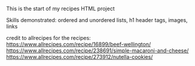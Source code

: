 This is the start of my recipes HTML project

Skills demonstrated:
ordered and unordered lists, h1 header tags, images, links 

credit to allrecipes for the recipes: 
 https://www.allrecipes.com/recipe/16899/beef-wellington/
 https://www.allrecipes.com/recipe/238691/simple-macaroni-and-cheese/
 https://www.allrecipes.com/recipe/273912/nutella-cookies/


